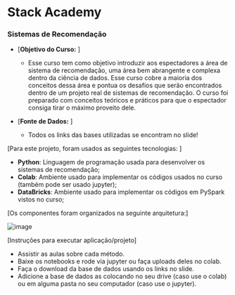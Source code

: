 # Stack Academy

### Sistemas de Recomendação

- [**Objetivo do Curso:** ]
  - Esse curso tem como objetivo introduzir aos espectadores a área de sistema de recomendação, uma área bem abrangente e complexa dentro da ciência de dados. Esse curso cobre a maioria dos conceitos dessa área e pontua os desafios que serão encontrados dentro de um projeto real de sistemas de recomendação. O curso foi preparado com conceitos teóricos e práticos para que o espectador consiga tirar o máximo proveito dele.

- [**Fonte de Dados:** ]
  - Todos os links das bases utilizadas se encontram no slide!

[Para este projeto, foram usados as seguintes tecnologias: ]

- **Python**: Linguagem de programação usada para desenvolver os sistemas de recomendação;
- **Colab**: Ambiente usado para implementar os códigos usados no curso (também pode ser usado jupyter);
- **DataBricks**: Ambiente usado para implementar os códigos em PySpark vistos no curso;

[Os componentes foram organizados na seguinte arquitetura:] 

![image](https://user-images.githubusercontent.com/65022440/216410908-e976bf9b-0e12-4d16-88cd-e34f378264b7.png)

[Instruções para executar aplicação/projeto]
- Assistir as aulas sobre cada método.
- Baixe os notebooks e rode via jupyter ou faça uploads deles no colab.
- Faça o download da base de dados usando os links no slide.
- Adicione a base de dados as colocando no seu drive (caso use o colab) ou em alguma pasta no seu computador (caso use o jupyter). 


